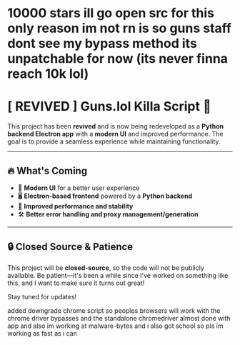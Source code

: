 # 10000 stars ill go open src for this only reason im not rn is so guns staff dont see my bypass method its unpatchable for now (its never finna reach 10k lol)
# [ REVIVED ] Guns.lol Killa Script 🚀

This project has been **revived** and is now being redeveloped as a **Python backend Electron app** with a **modern UI** and improved performance. The goal is to provide a seamless experience while maintaining functionality.

---

## 🔥 What's Coming
- 🎨 **Modern UI** for a better user experience
- 🖥 **Electron-based frontend** powered by a **Python backend**
- 🚀 **Improved performance and stability**
- 🛠 **Better error handling and proxy management/generation**

---

## 🔒 Closed Source & Patience
This project will be **closed-source**, so the code will not be publicly available.
Be patient—it's been a while since I've worked on something like this, and I want to make sure it turns out great!

Stay tuned for updates!

 added downgrade chrome script so peoples browsers will work with the chrome driver bypasses and the standalone chromedriver
 almost done with app and also im working at malware-bytes and i also got school so pls im working as fast as i can
